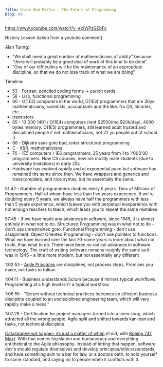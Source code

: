 ```yaml
---
Title: Uncle Bob Martin - The Future of Programming
Blog: no
---
```


<https://www.youtube.com/watch?v=ecIWPzGEbFc>

History Lesson (taken from a youtube comment):

Alan Turing:

- "We shall need a great number of mathematicians of ability" because "there will probably be a good deal of work of this kind to be done"
- "One of our difficulties will be the maintenance of an appropriate discipline, so that we do not lose track of what we are doing"

Timeline:

- 53 - Fortran, penciled coding forms -> punch cards
- 58 - Lisp, functional programming
- 60 - O(1E2) computers in the world, O(1E3) programmers that are 30yo mathematicians, scientists, accountants and the like. No OS, libraries, etc.
- transistors
- 65 - 10'000 1401 / O(1E4) computers (rent $2500/mo $20k/day), 4000 bytes memory. O(1E5) programmers, still learned adult trusted and disciplined people if not mathematicians, not 22 yo people out of school :)
- 68 - Dijkstra says goto bad, enter structured programming
- C - [K&R](https://en.wikipedia.org/wiki/The_C_Programming_Language), mathematicians
- 70 - 1E5 computers / 1E6 programmers, 25 years from 1 to 1'000'00 programmers. Now CS courses, new are mostly male students (due to university limitations) in early 20s
- Hardware has evolved rapidly and at exponential pace but software has remained the same since then. We have wrappers and generics and transcompilers, and nice syntax, but its essentially the same.

51:42 - Number of programmers doubles every 5 years. Tens of Millions of Programmers. Half of whom have less than five years experience. If we're doubling every 5 years, we always have half the programmers with less than 5 years experience, which leaves you with perpetual inexperience with not enough teachers to teach, which leads you to repeat the same mistakes.

57:45 - If we have made any advances in software, since 1945, it is almost entirely in what not to do. Structured Programming was in what not to do - don't use unrestrained goto. Functional Programming - don't use assignment. Object Oriented Programming - don't use pointers to functions. What we have learned over the last 70-some years is more about what not to do, than what to do. There have been no radical advances in software technology. The craft of writing software remains roughly the same as it was in 1945 - a little more modern, but not essentially any different

1:02:53 - [Agile Principles](https://agilemanifesto.org/principles.html) are disciplines, not process steps. Promises you make, not tasks to follow.

1:04:11 - Business understands Scrum because it mirrors typical workflows. Programming at a high level isn't a typical workflow.

1:06:55 - "Scrum without technical practices becomes an efficient business discipline coupled to an undisciplined engineering team, which will very rapidly make a mess."

1:07:29 - Certification for project managers turned into a siren song, which attracted all the wrong people. Agile split and shifted towards kan-ban and tasks, not technical discipline.

[Catastrophe will happen, its just a matter of when](https://youtu.be/ecIWPzGEbFc?t=4536) (it did, with [Boeing 737 Max](https://en.wikipedia.org/wiki/Boeing_737_MAX#Accidents_and_incidents)). With that comes legislation and bureaucracy and everything antithetical to the Agile philosophy. Instead of letting that happen, software dev's should regulate themselves and develop principles/ethics/standards, and have something akin to a bar for law, or a doctors oath, to hold yourself to some standard, and saying no to people when it conflicts with it.
